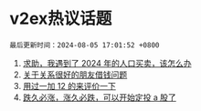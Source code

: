 # v2ex热议话题

`最后更新时间：2024-08-05 17:01:52 +0800`

1. [求助，我遇到了 2024 年的人口买卖，该怎么办](https://www.v2ex.com/t/1062589)
1. [关于关系很好的朋友借钱问题](https://www.v2ex.com/t/1062535)
1. [用过一加 12 的来评价一下](https://www.v2ex.com/t/1062421)
1. [跌久必涨，涨久必跌，可以开始定投 a 股了](https://www.v2ex.com/t/1062565)


